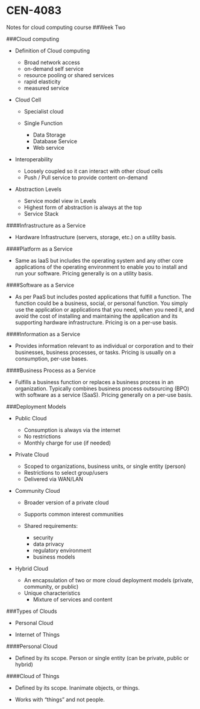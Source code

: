 # CEN-4083
Notes for cloud computing course
##Week Two

###Cloud computing

* Definition of Cloud computing

  * Broad network access
  * on-demand self service
  * resource pooling or shared services
  * rapid elasticity
  * measured service

* Cloud Cell

  * Specialist cloud
  * Single Function

    * Data Storage
    * Database Service
    * Web service

* Interoperability

  * Loosely coupled so it can interact with other cloud cells
  * Push / Pull service to provide content on-demand

* Abstraction Levels

  * Service model view in Levels
  * Highest form of abstraction is always at the top
  * Service Stack

####Infrastructure as a Service

* Hardware Infrastructure (servers, storage, etc.) on a utility basis.

####Platform as a Service

* Same as IaaS but includes the operating system and any other core applications of the operating environment to enable you to install and run your software. Pricing generally is on a utility basis.

####Software as a Service

* As per PaaS but includes posted applications that fulfill a function. The function could be a business, social, or personal function. You simply use the application or applications that you need, when you need it, and avoid the cost of installing and maintaining the application and its supporting hardware infrastructure. Pricing is on a per-use basis.

####Information as a Service

* Provides information relevant to as individual or corporation and to their businesses, business processes, or tasks. Pricing is usually on a consumption, per-use bases.

####Business Process as a Service

* Fulfills a business function or replaces a business process in an organization. Typically combines business process outsourcing (BPO) with software as a service (SaaS). Pricing generally on a per-use basis.

###Deployment Models

* Public Cloud

  * Consumption is always via the internet
  * No restrictions
  * Monthly charge for use (if needed)

* Private Cloud

  * Scoped to organizations, business units, or single entity (person)
  * Restrictions to select group/users
  * Delivered via WAN/LAN

* Community Cloud

  * Broader version of a private cloud
  * Supports common interest communities
  * Shared requirements:

    * security
    * data privacy
    * regulatory environment
    * business models


* Hybrid Cloud

    * An encapsulation of two or more cloud deployment models   (private, community, or public)
    * Unique characteristics
      * Mixture of services and content

###Types of Clouds

* Personal Cloud

* Internet of Things

####Personal Cloud

* Defined by its scope. Person or single entity (can be private, public or hybrid)

####Cloud of Things

* Defined by its scope. Inanimate objects, or things.

* Works with “things” and not people.
